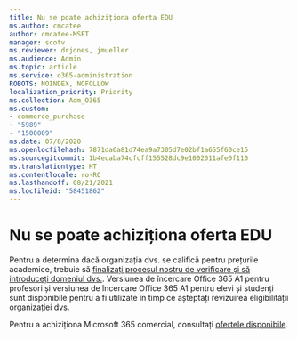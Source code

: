 ```yaml
---
title: Nu se poate achiziționa oferta EDU
ms.author: cmcatee
author: cmcatee-MSFT
manager: scotv
ms.reviewer: drjones, jmueller
ms.audience: Admin
ms.topic: article
ms.service: o365-administration
ROBOTS: NOINDEX, NOFOLLOW
localization_priority: Priority
ms.collection: Adm_O365
ms.custom:
- commerce_purchase
- "5989"
- "1500009"
ms.date: 07/8/2020
ms.openlocfilehash: 7871da6a81d74ea9a7305d7e02bf1a655f60ce15
ms.sourcegitcommit: 1b4ecaba74cfcff155528dc9e1002011afe0f110
ms.translationtype: HT
ms.contentlocale: ro-RO
ms.lasthandoff: 08/21/2021
ms.locfileid: "58451862"
---
```

# <a name="unable-to-purchase-edu-offer"></a>Nu se poate achiziționa oferta EDU

Pentru a determina dacă organizația dvs. se califică pentru prețurile academice, trebuie să [finalizați procesul nostru de verificare și să introduceți domeniul dvs.](https://admin.microsoft.com/Adminportal#/Domains/SOWizard). Versiunea de încercare Office 365 A1 pentru profesori și versiunea de încercare Office 365 A1 pentru elevi și studenți sunt disponibile pentru a fi utilizate în timp ce așteptați revizuirea eligibilității organizației dvs.

Pentru a achiziționa Microsoft 365 comercial, consultați [ofertele disponibile](https://go.microsoft.com/fwlink/p/?linkid=868433).
